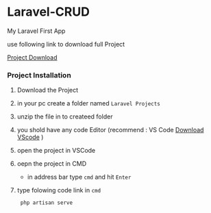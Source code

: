 # Laravel-CRUD
My Laravel First App

use following link to download full Project

[Project Download](https://drive.google.com/drive/folders/1BTYN3I5nadOeK10_LZxlhmTfMJeP_sVd?usp=sharing)

<h3>Project Installation</h3>

1. Download the Project
2. in your pc create a folder named `Laravel Projects`
3. unzip the file in to createed folder
4. you shold have any code Editor (recommend : VS Code [Download VScode](https://code.visualstudio.com/download) )
5. open the project in VSCode
6. oepn the project in CMD 
    - in address bar type `cmd` and hit `Enter`
7. type folowing code link in `cmd`
    
        php artisan serve
